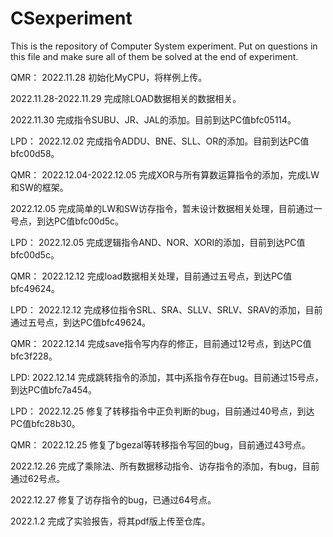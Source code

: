 # CSexperiment
This is the repository of Computer System experiment.
Put on questions in this file and make sure all of them be solved at the end of experiment.

QMR：
2022.11.28
初始化MyCPU，将样例上传。

2022.11.28-2022.11.29
完成除LOAD数据相关的数据相关。

2022.11.30
完成指令SUBU、JR、JAL的添加。目前到达PC值bfc05114。

LPD：
2022.12.02
完成指令ADDU、BNE、SLL、OR的添加。目前到达PC值bfc00d58。

QMR：
2022.12.04-2022.12.05
完成XOR与所有算数运算指令的添加，完成LW和SW的框架。

2022.12.05
完成简单的LW和SW访存指令，暂未设计数据相关处理，目前通过一号点，到达PC值bfc00d5c。

LPD：
2022.12.05
完成逻辑指令AND、NOR、XORI的添加，目前到达PC值bfc00d5c。

QMR：
2022.12.12
完成load数据相关处理，目前通过五号点，到达PC值bfc49624。


LPD：
2022.12.12
完成移位指令SRL、SRA、SLLV、SRLV、SRAV的添加，目前通过五号点，到达PC值bfc49624。

QMR：
2022.12.14
完成save指令写内存的修正，目前通过12号点，到达PC值bfc3f228。

LPD:
2022.12.14
完成跳转指令的添加，其中j系指令存在bug。目前通过15号点，到达PC值bfc7a454。

LPD：
2022.12.25
修复了转移指令中正负判断的bug，目前通过40号点，到达PC值bfc28b30。

QMR：
2022.12.25
修复了bgezal等转移指令写回的bug，目前通过43号点。

2022.12.26
完成了乘除法、所有数据移动指令、访存指令的添加，有bug，目前通过62号点。

2022.12.27
修复了访存指令的bug，已通过64号点。

2022.1.2
完成了实验报告，将其pdf版上传至仓库。